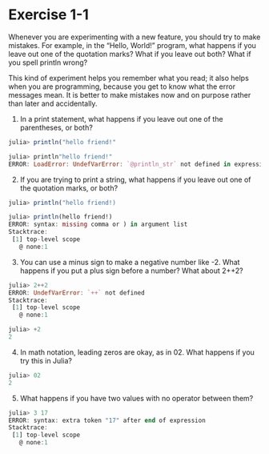 # Exercise 1-1

Whenever you are experimenting with a new feature, you should try to make mistakes. For example, in the “Hello, World!” program, what happens if you leave out one of the quotation marks? What if you leave out both? What if you spell println wrong?

This kind of experiment helps you remember what you read; it also helps when you are programming, because you get to know what the error messages mean. It is better to make mistakes now and on purpose rather than later and accidentally.

1. In a print statement, what happens if you leave out one of the parentheses, or both?
```Julia
julia> println("hello friend!"

```

```Julia
julia> println"hello friend!"
ERROR: LoadError: UndefVarError: `@println_str` not defined in expression starting at REPL[14]:1
```

2. If you are trying to print a string, what happens if you leave out one of the quotation marks, or both?
```Julia
julia> println("hello friend!)

```

```Julia
julia> println(hello friend!)
ERROR: syntax: missing comma or ) in argument list
Stacktrace:
 [1] top-level scope
   @ none:1
```

3. You can use a minus sign to make a negative number like -2. What happens if you put a plus sign before a number? What about 2++2?

```Julia
julia> 2++2
ERROR: UndefVarError: `++` not defined
Stacktrace:
 [1] top-level scope
   @ none:1
```

```Julia
julia> +2
2
```

4. In math notation, leading zeros are okay, as in 02. What happens if you try this in Julia?
```Julia
julia> 02
2
```

5. What happens if you have two values with no operator between them?
```Julia
julia> 3 17
ERROR: syntax: extra token "17" after end of expression
Stacktrace:
 [1] top-level scope
   @ none:1
```
